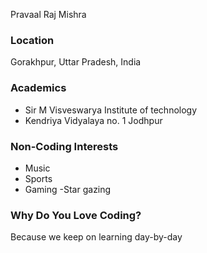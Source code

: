 Pravaal Raj Mishra

### Location
Gorakhpur, Uttar Pradesh, India

### Academics
- Sir M Visveswarya Institute of technology
- Kendriya Vidyalaya no. 1 Jodhpur 

### Non-Coding Interests
- Music
- Sports
- Gaming
-Star gazing


### Why Do You Love Coding?
Because we keep on learning day-by-day

